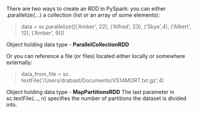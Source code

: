 There are two ways to create an RDD in PySpark: you can either .parallelize(...) a collection (list or an array of some elements):
>    data = sc.parallelize([('Amber', 22), ('Alfred', 23), ('Skye',4), ('Albert', 12), ('Amber', 9)])

Object holding data type - **ParallelCollectionRDD**

Or you can reference a file (or files) located either locally or somewhere externally:
>    data_from_file = sc. textFile('/Users/drabast/Documents/VS14MORT.txt.gz',4)

Object holding data type - **MapPartitionsRDD**
The last parameter in sc.textFile(..., n) specifies the number of partitions the dataset is divided into.
